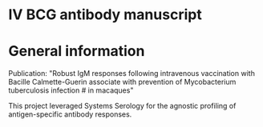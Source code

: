 # IV BCG antibody manuscript



# General information
Publication: "Robust IgM responses following intravenous vaccination with Bacille Calmette-Guerin associate with prevention of Mycobacterium tuberculosis infection # in macaques"


This project leveraged Systems Serology for the agnostic profiling of antigen-specific antibody responses.

